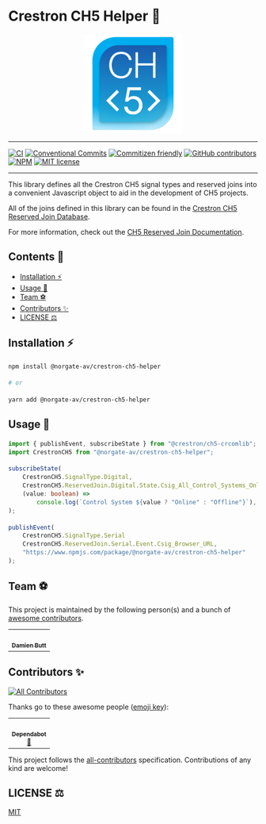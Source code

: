 # Crestron CH5 Helper :muscle:

<div align="center">
	<img src="./assets/crestron-ch5-logo.png" alt="ch5-logo" width="200" />
</div>

---

[![CI](https://github.com/Norgate-AV-Solutions-Ltd/crestron-ch5-helper/actions/workflows/main.yml/badge.svg?branch=develop)](https://github.com/Norgate-AV-Solutions-Ltd/crestron-ch5-helper/actions/workflows/main.yml)
[![Conventional Commits](https://img.shields.io/badge/Conventional%20Commits-1.0.0-%23FE5196?logo=conventionalcommits&logoColor=white)](https://conventionalcommits.org)
[![Commitizen friendly](https://img.shields.io/badge/commitizen-friendly-brightgreen.svg)](http://commitizen.github.io/cz-cli/)
[![GitHub contributors](https://img.shields.io/github/contributors/Norgate-AV-Solutions-Ltd/crestron-ch5-helper)](#contributors)
[![NPM](https://img.shields.io/npm/v/@norgate-av/crestron-ch5-helper.svg)](https://www.npmjs.com/package/@norgate-av/crestron-ch5-helper)
[![MIT license](https://img.shields.io/badge/License-MIT-blue.svg)](LICENSE)

---

This library defines all the Crestron CH5 signal types and reserved joins into a convenient Javascript object to aid in the development of CH5 projects.

All of the joins defined in this library can be found in the [Crestron CH5 Reserved Join Database](https://sdkcon78221.crestron.com/downloads/rjviewapp/index.html).

For more information, check out the [CH5 Reserved Join Documentation](https://sdkcon78221.crestron.com/sdk/Crestron_HTML5UI/Content/Topics/UI-Reserve-Joins.htm).

<!-- START doctoc generated TOC please keep comment here to allow auto update -->
<!-- DON'T EDIT THIS SECTION, INSTEAD RE-RUN doctoc TO UPDATE -->

## Contents 📖

-   [Installation :zap:](#installation-zap)
-   [Usage :rocket:](#usage-rocket)
-   [Team :soccer:](#team-soccer)
-   [Contributors :sparkles:](#contributors-sparkles)
-   [LICENSE :balance_scale:](#license-balance_scale)

<!-- END doctoc generated TOC please keep comment here to allow auto update -->

## Installation :zap:

```sh
npm install @norgate-av/crestron-ch5-helper

# or

yarn add @norgate-av/crestron-ch5-helper
```

## Usage :rocket:

```ts
import { publishEvent, subscribeState } from "@crestron/ch5-crcomlib";
import CrestronCH5 from "@norgate-av/crestron-ch5-helper";

subscribeState(
	CrestronCH5.SignalType.Digital,
	CrestronCH5.ReservedJoin.Digital.State.Csig_All_Control_Systems_Online_fb,
	(value: boolean) =>
		console.log(`Control System ${value ? "Online" : "Offline"}`),
);

publishEvent(
	CrestronCH5.SignalType.Serial
	CrestronCH5.ReservedJoin.Serial.Event.Csig_Browser_URL,
	"https://www.npmjs.com/package/@norgate-av/crestron-ch5-helper"
);
```

## Team :soccer:

This project is maintained by the following person(s) and a bunch of [awesome contributors](https://github.com/Norgate-AV-Solutions-Ltd/crestron-ch5-helper/graphs/contributors).

<table>
  <tr>
    <td align="center"><a href="https://github.com/damienbutt"><img src="https://avatars.githubusercontent.com/damienbutt?v=4?s=100" width="100px;" alt=""/><br /><sub><b>Damien Butt</b></sub></a><br /></td>
  </tr>
</table>

## Contributors :sparkles:

<!-- ALL-CONTRIBUTORS-BADGE:START - Do not remove or modify this section -->

[![All Contributors](https://img.shields.io/badge/all_contributors-2-orange.svg?style=flat-square)](#contributors-)

<!-- ALL-CONTRIBUTORS-BADGE:END -->

Thanks go to these awesome people ([emoji key](https://allcontributors.org/docs/en/emoji-key)):

<!-- ALL-CONTRIBUTORS-LIST:START - Do not remove or modify this section -->
<!-- prettier-ignore-start -->
<!-- markdownlint-disable -->
<table>
  <tr>
    <td align="center"><a href="https://github.com/features/security"><img src="https://avatars.githubusercontent.com/u/27347476?v=4?s=100" width="100px;" alt=""/><br /><sub><b>Dependabot</b></sub></a><br /><a href="#maintenance-dependabot" title="Maintenance">🚧</a></td>
  </tr>
</table>

<!-- markdownlint-restore -->
<!-- prettier-ignore-end -->

<!-- ALL-CONTRIBUTORS-LIST:END -->

This project follows the [all-contributors](https://allcontributors.org) specification.
Contributions of any kind are welcome!

## LICENSE :balance_scale:

[MIT](LICENSE)
